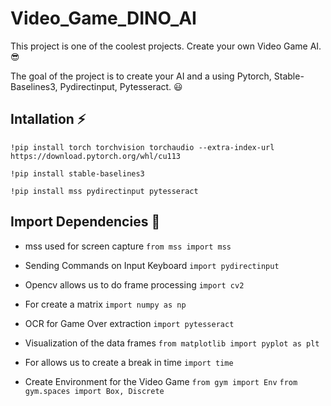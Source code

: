 # Video_Game_DINO_AI

This project is one of the coolest projects. Create your own Video Game AI. 😎

The goal of the project is to create your AI and a using Pytorch, Stable-Baselines3, Pydirectinput, Pytesseract. 😃

## Intallation ⚡

``` !pip install torch torchvision torchaudio --extra-index-url https://download.pytorch.org/whl/cu113 ```

``` !pip install stable-baselines3 ```

``` !pip install mss pydirectinput pytesseract ```

## Import Dependencies 🤝

* mss used for screen capture
``` from mss import mss ```

* Sending Commands on Input Keyboard
``` import pydirectinput ```

* Opencv allows us to do frame processing
``` import cv2 ```

* For create a matrix
``` import numpy as np ```

* OCR for Game Over extraction
``` import pytesseract ```

* Visualization of the data frames
``` from matplotlib import pyplot as plt ```

* For allows us to create a break in time
``` import time ```

* Create Environment for the Video Game
``` from gym import Env ```
``` from gym.spaces import Box, Discrete ```

